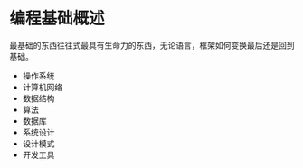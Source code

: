 # 编程基础概述

最基础的东西往往式最具有生命力的东西，无论语言，框架如何变换最后还是回到基础。

- 操作系统
- 计算机网络
- 数据结构
- 算法
- 数据库
- 系统设计
- 设计模式
- 开发工具